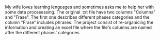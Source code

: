 My wife loves learning lenguages and sometimes asks me to help her with some data procesessing. 
The original .txt file have two columns "Columna" and "Frase". 
The first one describes different phases categories and the column "Frase" includes phrases.
The project consist of re-organicing the information and creating an excel file where the file's columns are named after the different phases' categories.
